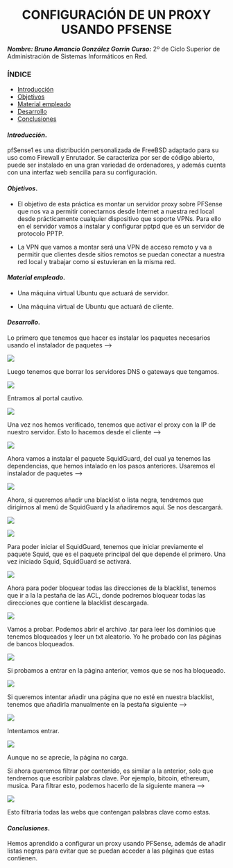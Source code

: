 <center>

# CONFIGURACIÓN DE UN PROXY USANDO PFSENSE


</center>

***Nombre: Bruno Amancio González Gorrín***
***Curso:*** 2º de Ciclo Superior de Administración de Sistemas Informáticos en Red.

### ÍNDICE

+ [Introducción](#id1)
+ [Objetivos](#id2)
+ [Material empleado](#id3)
+ [Desarrollo](#id4)
+ [Conclusiones](#id5)


#### ***Introducción***. <a name="id1"></a>

pfSense1​ es una distribución personalizada de FreeBSD adaptado para su uso como Firewall y Enrutador. Se caracteriza por ser de código abierto, puede ser instalado en una gran variedad de ordenadores, y además cuenta con una interfaz web sencilla para su configuración.

#### ***Objetivos***. <a name="id2"></a>

- El objetivo de esta práctica es montar un servidor proxy sobre PFSense que nos va a permitir conectarnos desde Internet a nuestra red local desde prácticamente cualquier dispositivo que soporte VPNs. Para ello en el servidor vamos a instalar y configurar pptpd que es un servidor de protocolo PPTP.

- La VPN que vamos a montar será una VPN de acceso remoto y va a permitir que clientes desde sitios remotos se puedan conectar a nuestra red local y trabajar como si estuvieran en la misma red.


#### ***Material empleado***. <a name="id3"></a>

- Una máquina virtual Ubuntu que actuará de servidor.

- Una máquina virtual de Ubuntu que actuará de cliente.

#### ***Desarrollo***. <a name="id4"></a>

Lo primero que tenemos que hacer es instalar los paquetes necesarios usando el instalador de paquetes -->

![](img/1.png)

Luego tenemos que borrar los servidores DNS o gateways que tengamos.

![](img/2.png)

Entramos al portal cautivo.

![](img/3.png)

Una vez nos hemos verificado, tenemos que activar el proxy con la IP de nuestro servidor. Esto lo hacemos desde el cliente -->

![](img/4.png)

Ahora vamos a instalar el paquete SquidGuard, del cual ya tenemos las dependencias, que hemos intalado en los pasos anteriores. Usaremos el instalador de paquetes -->

![](img/5.png)

Ahora, si queremos añadir una blacklist o lista negra, tendremos que dirigirnos al menú de SquidGuard y la añadiremos aquí. Se nos descargará.

![](img/6.png)

![](img/7.png)

Para poder iniciar el SquidGuard, tenemos que iniciar previamente el paquete Squid, que es el paquete principal del que depende el primero.
Una vez iniciado Squid, SquidGuard se activará.

![](img/8.png)

Ahora para poder bloquear todas las direcciones de la blacklist, tenemos que ir a la la pestaña de las ACL, donde podremos bloquear todas las direcciones que contiene la blacklist descargada.

![](img/9.png)

Vamos a probar. Podemos abrir el archivo .tar para leer los dominios que tenemos bloqueados y leer un txt aleatorio. Yo he probado con las páginas de bancos bloqueados.

![](img/10.png)

Si probamos a entrar en la página anterior, vemos que se nos ha bloqueado.

![](img/11.png)

Si queremos intentar añadir una página que no esté en nuestra blacklist, tenemos que añadirla manualmente en la pestaña siguiente -->

![](img/12.png)

Intentamos entrar.

![](img/13.png)

Aunque no se aprecie, la página no carga.

Si ahora queremos filtrar por contenido, es similar a la anterior, solo que tendremos que escribir palabras clave. Por ejemplo, bitcoin, ethereum, musica. Para filtrar esto, podemos hacerlo de la siguiente manera -->

![](img/14.png)

Esto filtraría todas las webs que contengan palabras clave como estas.

#### ***Conclusiones***. <a name="id5"></a>

Hemos aprendido a configurar un proxy usando PFSense, además de añadir listas negras para evitar que se puedan acceder a las páginas que estas contienen.